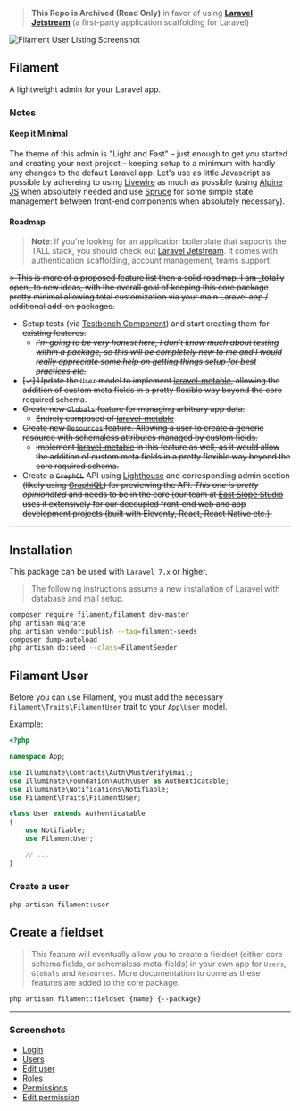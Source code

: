> **This Repo is Archived (Read Only)** in favor of using **[Laravel Jetstream](https://jetstream.laravel.com)** (a first-party application scaffolding for Laravel)

![Filament User Listing Screenshot](https://raw.githubusercontent.com/laravel-filament/filament/master/resources/images/screenshots/edit-user-darkmode.jpg)

## Filament

A lightweight admin for your Laravel app.

### Notes

#### Keep it Minimal

The theme of this admin is "Light and Fast" – just enough to get you started and creating your next project – keeping setup to a minimum with hardly any changes to the default Laravel app. Let's use as little Javascript as possible by adhereing to using [Livewire](https://laravel-livewire.com) as much as possible (using [Alpine JS](https://github.com/alpinejs/alpine) when absolutely needed and use [Spruce](https://github.com/ryangjchandler/spruce) for some simple state management between front-end components when absolutely necessary).

#### Roadmap

> **Note**: If you're looking for an application boilerplate that supports the TALL stack, you should check out [Laravel Jetstream](https://github.com/laravel/jetstream). It comes with authentication scaffolding, account management, teams support.

<strike>
> This is more of a proposed feature list then a solid roadmap. I am _totally open_ to new ideas, with the overall goal of keeping this core package pretty minimal allowing total customization via your main Laravel app / additional add-on packages.

- Setup tests (via [Testbench Component](https://github.com/orchestral/testbench)) and start creating them for existing features.
  - _I'm going to be very honest here, I don't know much about testing within a package, so this will be completely new to me and I would really appreciate some help on getting things setup for best practices etc._
- [✓] <strike>Update the `User` model to implement [laravel-metable](https://github.com/plank/laravel-metable), allowing the addition of custom meta fields in a pretty flexible way beyond the core required schema.</strike>
- Create new `Globals` feature for managing arbitrary app data.
  - Entirely composed of [laravel-metable](https://github.com/plank/laravel-metable)
- Create new `Resources` feature. Allowing a user to create a generic resource with schemaless attributes managed by custom fields.
  - Implement [laravel-metable](https://github.com/plank/laravel-metable) in this feature as well, as it would allow the addition of custom meta fields in a pretty flexible way beyond the core required schema.
- Create a `GraphQL` API using [Lighthouse](https://github.com/nuwave/lighthouse) and corresponding admin section (likely using [GraphiQL](https://github.com/graphql/graphiql)) for previewing the API. _This one is pretty opinionated_ and needs to be in the core (our team at [East Slope Studio](https://eastslope.studio) uses it extensively for our decoupled front-end web and app development projects (built with Eleventy, React, React Native etc.).
</strike>

---

## Installation

This package can be used with `Laravel 7.x` or higher.

> The following instructions assume a new installation of Laravel with database and mail setup.

```bash
composer require filament/filament dev-master
php artisan migrate
php artisan vendor:publish --tag=filament-seeds
composer dump-autoload
php artisan db:seed --class=FilamentSeeder
```

## Filament User

Before you can use Filament, you must add the necessary `Filament\Traits\FilamentUser` trait to your `App\User` model.

Example:

```php
<?php

namespace App;

use Illuminate\Contracts\Auth\MustVerifyEmail;
use Illuminate\Foundation\Auth\User as Authenticatable;
use Illuminate\Notifications\Notifiable;
use Filament\Traits\FilamentUser;

class User extends Authenticatable
{
    use Notifiable;
    use FilamentUser;

    // ...
}
```

### Create a user

```bash
php artisan filament:user
```

## Create a fieldset

> This feature will eventually allow you to create a fieldset (either core schema fields, or schemaless meta-fields) in your own app for `Users`, `Globals` and `Resources`. More documentation to come as these features are added to the core package.

```bash
php artisan filament:fieldset {name} {--package}
```

---

### Screenshots

- [Login](https://raw.githubusercontent.com/laravel-filament/filament/master/resources/images/screenshots/login-darkmode.jpg)
- [Users](https://raw.githubusercontent.com/laravel-filament/filament/master/resources/images/screenshots/users-lightmode.jpg)
- [Edit user](https://raw.githubusercontent.com/laravel-filament/filament/master/resources/images/screenshots/edit-user-darkmode.jpg)
- [Roles](https://raw.githubusercontent.com/laravel-filament/filament/master/resources/images/screenshots/roles-darkmode.jpg)
- [Permissions](https://raw.githubusercontent.com/laravel-filament/filament/master/resources/images/screenshots/permissions-darkmode.jpg)
- [Edit permission](https://raw.githubusercontent.com/laravel-filament/filament/master/resources/images/screenshots/edit-permission-darkmode.jpg)
